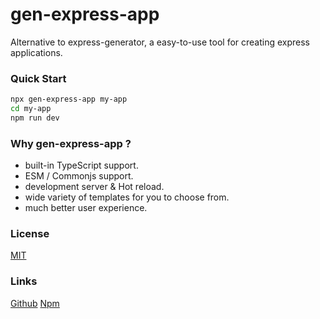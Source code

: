 # gen-express-app

Alternative to express-generator, a easy-to-use tool for creating express applications.

### Quick Start

```bash
npx gen-express-app my-app
cd my-app
npm run dev
```

### Why gen-express-app ?

- built-in TypeScript support.
- ESM / Commonjs support.
- development server & Hot reload.
- wide variety of templates for you to choose from.
- much better user experience.

### License

[MIT](./LICENSE)

### Links

[Github](https://github.com/Dalufishe/gen-express-app)
[Npm](https://www.npmjs.com/package/gen-express-app)
